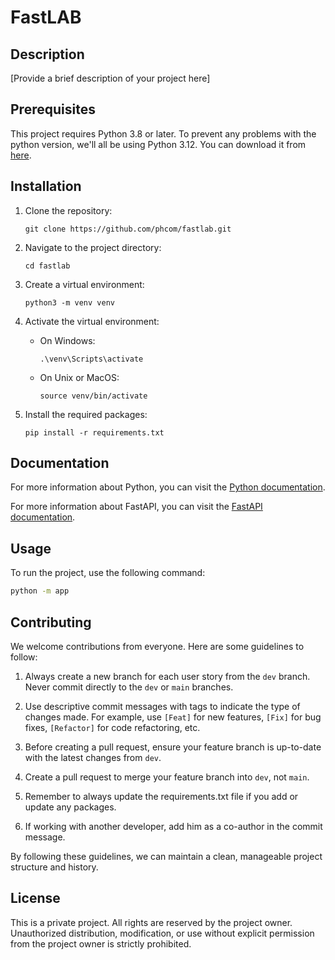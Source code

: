 # FastLAB

## Description

[Provide a brief description of your project here]

## Prerequisites

This project requires Python 3.8 or later. To prevent any problems with the python version, we'll all be using Python 3.12. You can download it from [here](https://www.python.org/downloads/).

## Installation

1. Clone the repository:
    ```
    git clone https://github.com/phcom/fastlab.git
    ```

2. Navigate to the project directory:
    ```
    cd fastlab
    ```

3. Create a virtual environment:
    ```
    python3 -m venv venv
    ```

4. Activate the virtual environment:
    - On Windows:
        ```
        .\venv\Scripts\activate
        ```
    - On Unix or MacOS:
        ```
        source venv/bin/activate
        ```

5. Install the required packages:
    ```
    pip install -r requirements.txt
    ```

## Documentation

For more information about Python, you can visit the [Python documentation](https://docs.python.org/3/).

For more information about FastAPI, you can visit the [FastAPI documentation](https://fastapi.tiangolo.com/).

## Usage

To run the project, use the following command:

```bash
python -m app
```

## Contributing

We welcome contributions from everyone. Here are some guidelines to follow:

1. Always create a new branch for each user story from the `dev` branch. Never commit directly to the `dev` or `main` branches.

2. Use descriptive commit messages with tags to indicate the type of changes made. For example, use `[Feat]` for new features, `[Fix]` for bug fixes, `[Refactor]` for code refactoring, etc.

3. Before creating a pull request, ensure your feature branch is up-to-date with the latest changes from `dev`.

4. Create a pull request to merge your feature branch into `dev`, not `main`.

5. Remember to always update the requirements.txt file if you add or update any packages.

6. If working with another developer, add him as a co-author in the commit message.

By following these guidelines, we can maintain a clean, manageable project structure and history.

## License

This is a private project. All rights are reserved by the project owner. Unauthorized distribution, modification, or use without explicit permission from the project owner is strictly prohibited.